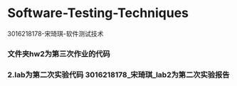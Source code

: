 # Software-Testing-Techniques
3016218178-宋琦琪-软件测试技术

### 文件夹hw2为第三次作业的代码

### 2.lab为第二次实验代码  3016218178_宋琦琪_lab2为第二次实验报告
